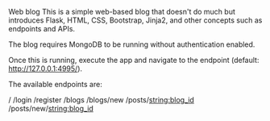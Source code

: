 Web blog
This is a simple web-based blog that doesn't do much but introduces Flask, HTML, CSS, Bootstrap, Jinja2, and other concepts such as endpoints and APIs.

The blog requires MongoDB to be running without authentication enabled.

Once this is running, execute the app and navigate to the endpoint (default: http://127.0.0.1:4995/).

The available endpoints are:

/
/login
/register
/blogs
/blogs/new
/posts/<string:blog_id>
/posts/new/<string:blog_id>
